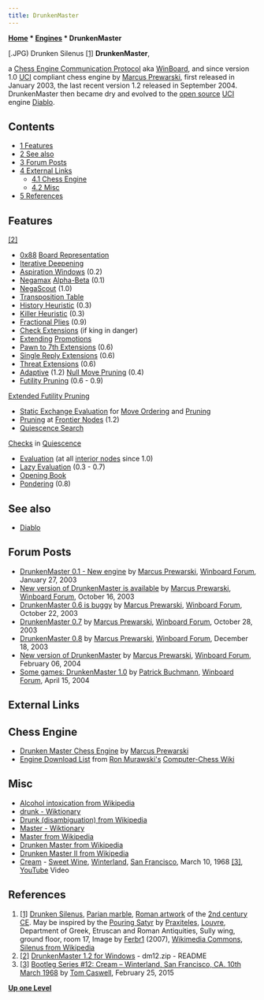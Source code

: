 ```yaml
---
title: DrunkenMaster
---
```

**[Home](Home "Home") * [Engines](Engines "Engines") * DrunkenMaster**

\[.JPG) Drunken Silenus <a id="cite-note-1" href="#cite-ref-1">[1]</a>
**DrunkenMaster**,

a [Chess Engine Communication Protocol](Chess_Engine_Communication_Protocol "Chess Engine Communication Protocol") aka [WinBoard](WinBoard "WinBoard"), and since version 1.0 [UCI](UCI "UCI") compliant chess engine by [Marcus Prewarski](Marcus_Prewarski "Marcus Prewarski"), first released in January 2003, the last recent version 1.2 released in September 2004.
DrunkenMaster then became dry and evolved to the [open source](Category:Open_Source "Category:Open Source") [UCI](UCI "UCI") engine [Diablo](Diablo "Diablo").

## Contents

- [1 Features](#features)
- [2 See also](#see-also)
- [3 Forum Posts](#forum-posts)
- [4 External Links](#external-links)
  - [4.1 Chess Engine](#chess-engine)
  - [4.2 Misc](#misc)
- [5 References](#references)

## Features

<a id="cite-note-2" href="#cite-ref-2">[2]</a>

- [0x88](0x88 "0x88") [Board Representation](Board_Representation "Board Representation")
- [Iterative Deepening](Iterative_Deepening "Iterative Deepening")
- [Aspiration Windows](Aspiration_Windows "Aspiration Windows") (0.2)
- [Negamax](Negamax "Negamax") [Alpha-Beta](Alpha-Beta "Alpha-Beta") (0.1)
- [NegaScout](NegaScout "NegaScout") (1.0)
- [Transposition Table](Transposition_Table "Transposition Table")
- [History Heuristic](History_Heuristic "History Heuristic") (0.3)
- [Killer Heuristic](Killer_Heuristic "Killer Heuristic") (0.3)
- [Fractional Plies](Depth#FractionalPlies "Depth") (0.9)
- [Check Extensions](Check_Extensions "Check Extensions") (if king in danger)
- [Extending](Extensions "Extensions") [Promotions](Promotions "Promotions")
- [Pawn to 7th Extensions](Passed_Pawn_Extensions "Passed Pawn Extensions") (0.6)
- [Single Reply Extensions](One_Reply_Extensions "One Reply Extensions") (0.6)
- [Threat Extensions](Mate_Threat_Extensions "Mate Threat Extensions") (0.6)
- [Adaptive](Null_Move_Pruning#AdaptiveNullMovePruning "Null Move Pruning") (1.2) [Null Move Pruning](Null_Move_Pruning "Null Move Pruning") (0.4)
- [Futility Pruning](Futility_Pruning "Futility Pruning") (0.6 - 0.9)

[Extended Futility Pruning](Futility_Pruning#Extendedfutilitypruning "Futility Pruning")

- [Static Exchange Evaluation](Static_Exchange_Evaluation "Static Exchange Evaluation") for [Move Ordering](Move_Ordering "Move Ordering") and [Pruning](Pruning "Pruning")
- [Pruning](Pruning "Pruning") at [Frontier Nodes](Frontier_Nodes "Frontier Nodes") (1.2)
- [Quiescence Search](Quiescence_Search "Quiescence Search")

[Checks](Check "Check") in [Quiescence](Quiescence_Search#Checks "Quiescence Search")

- [Evaluation](Evaluation "Evaluation") (at all [interior nodes](Interior_Node "Interior Node") since 1.0)
- [Lazy Evaluation](Lazy_Evaluation "Lazy Evaluation") (0.3 - 0.7)
- [Opening Book](Opening_Book "Opening Book")
- [Pondering](Pondering "Pondering") (0.8)

## See also

- [Diablo](Diablo "Diablo")

## Forum Posts

- [DrunkenMaster 0.1 - New engine](http://www.open-aurec.com/wbforum/viewtopic.php?f=18&t=40893) by [Marcus Prewarski](Marcus_Prewarski "Marcus Prewarski"), [Winboard Forum](Computer_Chess_Forums "Computer Chess Forums"), January 27, 2003
- [New version of DrunkenMaster is available](http://www.open-aurec.com/wbforum/viewtopic.php?f=18&t=44611) by [Marcus Prewarski](Marcus_Prewarski "Marcus Prewarski"), [Winboard Forum](Computer_Chess_Forums "Computer Chess Forums"), October 16, 2003
- [DrunkenMaster 0.6 is buggy](http://www.open-aurec.com/wbforum/viewtopic.php?f=18&t=44736) by [Marcus Prewarski](Marcus_Prewarski "Marcus Prewarski"), [Winboard Forum](Computer_Chess_Forums "Computer Chess Forums"), October 22, 2003
- [DrunkenMaster 0.7](http://www.open-aurec.com/wbforum/viewtopic.php?f=18&t=44863) by [Marcus Prewarski](Marcus_Prewarski "Marcus Prewarski"), [Winboard Forum](Computer_Chess_Forums "Computer Chess Forums"), October 28, 2003
- [DrunkenMaster 0.8](http://www.open-aurec.com/wbforum/viewtopic.php?f=18&t=45661) by [Marcus Prewarski](Marcus_Prewarski "Marcus Prewarski"), [Winboard Forum](Computer_Chess_Forums "Computer Chess Forums"), December 18, 2003
- [New version of DrunkenMaster](http://www.open-aurec.com/wbforum/viewtopic.php?f=18&t=46368) by [Marcus Prewarski](Marcus_Prewarski "Marcus Prewarski"), [Winboard Forum](Computer_Chess_Forums "Computer Chess Forums"), February 06, 2004
- [Some games: DrunkenMaster 1.0](http://www.open-aurec.com/wbforum/viewtopic.php?f=18&t=47273) by [Patrick Buchmann](Patrick_Buchmann "Patrick Buchmann"), [Winboard Forum](Computer_Chess_Forums "Computer Chess Forums"), April 15, 2004

## External Links

## Chess Engine

- [Drunken Master Chess Engine](http://www.geocities.ws/prewarski/) by [Marcus Prewarski](Marcus_Prewarski "Marcus Prewarski")
- [Engine Download List](http://www.computer-chess.org/doku.php?id=computer_chess:wiki:download:engine_download_list) from [Ron Murawski's](Ron_Murawski "Ron Murawski") [Computer-Chess Wiki](http://computer-chess.org/doku.php?id=home)

## Misc

- [Alcohol intoxication from Wikipedia](https://en.wikipedia.org/wiki/Alcohol_intoxication)
- [drunk - Wiktionary](https://en.wiktionary.org/wiki/drunk)
- [Drunk (disambiguation) from Wikipedia](https://en.wikipedia.org/wiki/Drunk_%28disambiguation%29)
- [Master - Wiktionary](https://en.wiktionary.org/wiki/Master)
- [Master from Wikipedia](https://en.wikipedia.org/wiki/Master)
- [Drunken Master from Wikipedia](https://en.wikipedia.org/wiki/Drunken_Master)
- [Drunken Master II from Wikipedia](https://en.wikipedia.org/wiki/Drunken_Master_II)
- [Cream](Category:Cream "Category:Cream") - [Sweet Wine](https://en.wikipedia.org/wiki/Live_Cream), [Winterland](https://en.wikipedia.org/wiki/Winterland_Ballroom), [San Francisco](https://en.wikipedia.org/wiki/San_Francisco), March 10, 1968 <a id="cite-note-3" href="#cite-ref-3">[3]</a>, [YouTube](https://en.wikipedia.org/wiki/YouTube) Video

## References

1. <a id="cite-ref-1" href="#cite-note-1">[1]</a> [Drunken Silenus](https://commons.wikimedia.org/wiki/File:Sileno_%28Museo_del_Louvre%29.JPG), [Parian marble](https://en.wikipedia.org/wiki/Parian_marble), [Roman artwork](https://en.wikipedia.org/wiki/Roman_art) of the [2nd century CE](https://en.wikipedia.org/wiki/2nd_century). May be inspired by the [Pouring Satyr](https://commons.wikimedia.org/wiki/File:British_Museum84.jpg) by [Praxiteles](https://en.wikipedia.org/wiki/Praxiteles), [Louvre](https://en.wikipedia.org/wiki/Louvre), Department of Greek, Etruscan and Roman Antiquities, Sully wing, ground floor, room 17, Image by [Ferbr1](https://commons.wikimedia.org/wiki/User:Ferbr1) (2007), [Wikimedia Commons](https://en.wikipedia.org/wiki/Wikimedia_Commons), [Silenus from Wikipedia](https://en.wikipedia.org/wiki/Silenus)
1. <a id="cite-ref-2" href="#cite-note-2">[2]</a> [DrunkenMaster 1.2 for Windows](http://www.geocities.ws/prewarski/) - dm12.zip - README
1. <a id="cite-ref-3" href="#cite-note-3">[3]</a> [Bootleg Series #12: Cream – Winterland, San Francisco, CA. 10th March 1968](https://tomcaswell.net/2015/02/25/bootleg-series-12-cream-live-at-winterland-san-francisco-ca-10th-march-1968/) by [Tom Caswell](https://tomcaswell.net/), February 25, 2015

**[Up one Level](Engines "Engines")**

